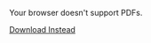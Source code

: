 <object data="/assets/Das2json Overview.pdf" width="1000" height="1000" type="application/pdf">    
	<p>Your browser doesn't support PDFs.</p>
    <p><a href="/assets/Das2json Overview.pdf">Download Instead</a></p>
</object>

<script src="https://utteranc.es/client.js" 
        repo="guitarvydas/guitarvydas.github.io" 
        issue-term="pathname" 
        theme="github-light" 
        crossorigin="anonymous" 
        async> 
</script> 